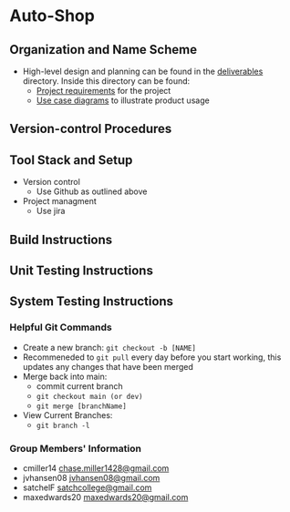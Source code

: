 # Auto-Shop

## Organization and Name Scheme
* High-level design and planning can be found in the [deliverables](./deliverables/) directory. Inside this directory can be found:
    * [Project requirements](./deliverables/requirements.md) for the project
    * [Use case diagrams](./deliverables/use_cases/) to illustrate product usage

## Version-control Procedures

## Tool Stack and Setup
* Version control
    * Use Github as outlined above
* Project managment
    * Use jira

## Build Instructions

## Unit Testing Instructions

## System Testing Instructions

### Helpful Git Commands
* Create a new branch: `git checkout -b [NAME]`
* Recommeneded to `git pull` every day before you start working, 
this updates any changes that have been merged
* Merge back into main:
    * commit current branch
    * `git checkout main (or dev)`
    * `git merge [branchName]`
* View Current Branches:
    * `git branch -l`

### Group Members' Information
* cmiller14 chase.miller1428@gmail.com
* jvhansen08 jvhansen08@gmail.com
* satchelF satchcollege@gmail.com
* maxedwards20 maxedwards20@gmail.com